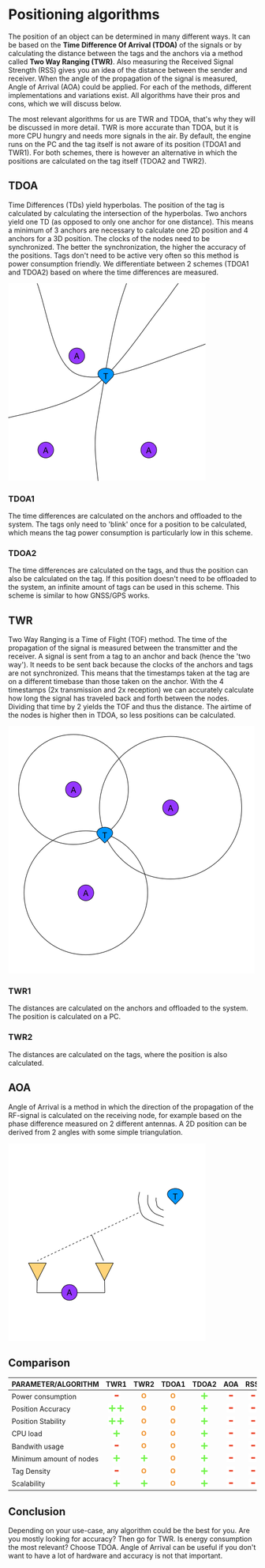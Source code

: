 # Positioning algorithms

The position of an object can be determined in many different ways. It can be based on the **Time Difference Of Arrival (TDOA)** of the signals or by calculating the distance between the tags and the anchors via a method called **Two Way Ranging (TWR)**. Also measuring the Received Signal Strength (RSS) gives you an idea of the distance between the sender and receiver. When the angle of the propagation of the signal is measured, Angle of Arrival (AOA) could be applied. For each of the methods, different implementations and variations exist. All algorithms have their pros and cons, which we will discuss below.

The most relevant algorithms for us are TWR and TDOA, that's why they will be discussed in more detail.
TWR is more accurate than TDOA, but it is more CPU hungry and needs more signals in the air. By default, the engine runs on the PC and the tag itself is not aware of its position (TDOA1 and TWR1). For both schemes, there is however an alternative in which the positions are calculated on the tag itself (TDOA2 and TWR2).

## TDOA
Time Differences (TDs) yield hyperbolas. The position of the tag is calculated by calculating the intersection of the hyperbolas. Two anchors yield one TD (as opposed to only one anchor for one distance). This means a minimum of 3 anchors are necessary to calculate one 2D position and 4 anchors for a 3D position. The clocks of the nodes need to be synchronized. The better the synchronization, the higher the accuracy of the positions. Tags don't need to be active very often so this method is power consumption friendly. We differentiate between 2 schemes (TDOA1 and TDOA2) based on where the time differences are measured.

![TDOA](./img/algo/tdoa.png)

### TDOA1
The time differences are calculated on the anchors and offloaded to the system. The tags only need to 'blink' once for a position to be calculated, which means the tag power consumption is particularly low in this scheme.

### TDOA2
The time differences are calculated on the tags, and thus the position can also be calculated on the tag. If this position doesn't need to be offloaded to the system, an infinite amount of tags can be used in this scheme. This scheme is similar to how GNSS/GPS works.

## TWR
Two Way Ranging is a Time of Flight (TOF) method. The time of the propagation of the signal is measured between the transmitter and the receiver. A signal is sent from a tag to an anchor and back (hence the 'two way'). It needs to be sent back because the clocks of the anchors and tags are not synchronized. This means that the timestamps taken at the tag are on a different timebase than those taken on the anchor.
With the 4 timestamps (2x transmission and 2x reception) we can accurately calculate how long the signal has traveled back and forth between the nodes. Dividing that time by 2 yields the TOF and thus the distance.
The airtime of the nodes is higher then in TDOA, so less positions can be calculated.

![TWR](./img/algo/twr.png)

### TWR1
The distances are calculated on the anchors and offloaded to the system. The position is calculated on a PC.

### TWR2
The distances are calculated on the tags, where the position is also calculated.

## AOA
Angle of Arrival is a method in which the direction of the propagation of the RF-signal is calculated on the receiving node, for example based on the phase difference measured on 2 different antennas. A 2D position can be derived from 2 angles with some simple triangulation.

![AOA](./img/algo/aoa.png)


## Comparison

| PARAMETER/ALGORITHM     |  TWR1   | TWR2 | TDOA1 | TDOA2 | AOA | RSSI |
|-------------------------|:-------:|:----:|:-----:|:-----:|:---:|:----:|
| Power consumption       |   ![-]  | ![o] | ![o]  | ![+] | ![-] | ![-] |
| Position Accuracy       |![+]![+] | ![o] | ![o]  | ![+] | ![-] | ![-] |  
| Position Stability      |![+]![+] | ![o] | ![o]  | ![+] | ![-] | ![-] |
| CPU load                |![+]     | ![o] | ![o]  | ![+] | ![-] | ![-] |
| Bandwith usage          |![-]     | ![o] | ![o]  | ![+] | ![-] | ![-] |
| Minimum amount of nodes | ![+]    | ![+] | ![o]  | ![+] | ![-] | ![-] |
| Tag Density             | ![-]    | ![o] | ![o]  | ![+] | ![-] | ![-] |
| Scalability             | ![+]    | ![+] | ![o]  | ![+] | ![-] | ![-] |

## Conclusion
Depending on your use-case, any algorithm could be the best for you. Are you mostly looking for accuracy? Then go for TWR. Is energy consumption the most relevant? Choose TDOA. 
Angle of Arrival can be useful if you don't want to have a lot of hardware and accuracy is not that important.


[+]:./img/algo/positive.png
[-]:./img/algo/negative.png
[o]:./img/algo/neutral.png
